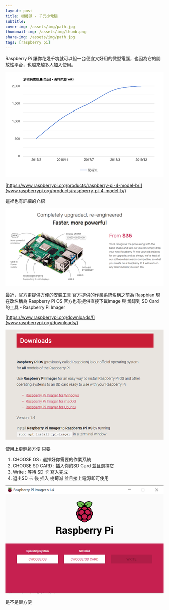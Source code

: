 ```yaml
---
layout: post
title: 樹莓派 - 千元小電腦
subtitle: 
cover-img: /assets/img/path.jpg
thumbnail-img: /assets/img/thumb.png
share-img: /assets/img/path.jpg
tags: [raspberry pi]
---
```


Raspberry Pi 讓你花幾千塊就可以組一台便宜又好用的微型電腦，也因為它的開放性平台，也越來越多人加入使用。

![chart](/assets/img/2020-08-27/avatar-icon.png)

[https://www.raspberrypi.org/products/raspberry-pi-4-model-b/!](www.raspberrypi.org/products/raspberry-pi-4-model-b/)

這裡也有詳細的介紹

![price](/assets/img/2020-08-27/price.png)

最近，官方更提供方便的安裝工具
官方提供的作業系統名稱之前為 Raspbian 現在改名稱為 Raspberry Pi OS
官方也有提供直接下載image 與 燒錄到 SD Card 的工具 - Raspberry Pi Imager

[https://www.raspberrypi.org/downloads/!](www.raspberrypi.org/downloads/)

![flash_image](/assets/img/2020-08-27/image_download.png)

使用上更輕鬆方便
只要
1. CHOOSE OS : 選擇好你需要的作業系統
2. CHOOSE SD CARD : 插入你的SD Card 並且選擇它
3. Write : 等待 SD 卡 寫入完成
4. 退出SD 卡 後 插入 樹莓派 並且接上電源即可使用

![flash_image!](/assets/img/2020-08-27/flash_image.png)

是不是很方便
